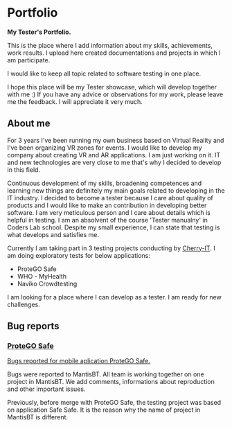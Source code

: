 # Portfolio
**My Tester's Portfolio.**

This is the place where I add information about my skills, achievements, work results. I upload here created documentations and projects in which I am participate.

I would like to keep all topic related to software testing in one place.

I hope this place will be my Tester showcase, which will develop together with me :) 
If you have any advice or observations for my work, please leave me the feedback. I will appreciate it very much.



## About me
For 3 years I've been running my own business based on Virtual Reality and I've been organizing VR zones for events. I would like to develop my company about creating VR and AR applications. I am just working on it. IT and new technologies are very close to me that's why I decided to develop in this field. 

Continuous development of my skills, broadening competences and learning new things are definitely my main goals related to developing in the IT industry. I decided to become a tester because I care about quality of products and I would like to make an contribution in developing better software. I am very meticulous person and I care about details which is helpful in testing. I am an absolvent of the course 'Tester manualny' in Coders Lab school. Despite my small experience, I can state that testing is what develops and satisfies me.

Currently I am taking part in 3 testing projects conducting by [Cherry-IT](http://cherry-it.pl/). I am doing exploratory tests for below applications:
* ProteGO Safe
* WHO - MyHealth
* Naviko Crowdtesting

I am looking for a place where I can develop as a tester. I am ready for new challenges.

## Bug reports

### [ProteGO Safe](https://www.gov.pl/web/cyfryzacja/protego-safe--pobierz-zainstaluj-przetestuj)
[Bugs reported for mobile aplication ProteGO Safe.](https://quac.org/projects/SafeSafe/Mantis/print_all_bug_page_word.php?search=&sort=last_updated&dir=ASC&type_page=html&export=-1&show_flag=0&filter=5ead6c8fad34b)

Bugs were reported to MantisBT. All team is working together on one project in MantisBT. We add comments, informations about reproduction and other important issues.

Previously, before merge with ProteGO Safe, the testing project was based on application Safe Safe. It is the reason why the name of project in MantisBT is different.

